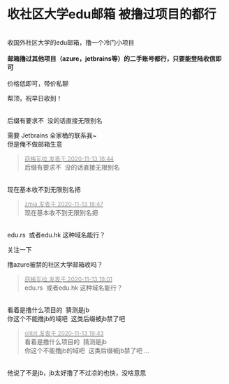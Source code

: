# 收社区大学edu邮箱 被撸过项目的都行


<br />
收国外社区大学的edu邮箱，撸一个冷门小项目<br />
<br />
<strong>邮箱撸过其他项目（azure，jetbrains等）的二手账号都行，只要能登陆收信即可</strong><br />
<br />
价格低即可，带价私聊

帮顶，祝早日收到！<br />
<br />
<img src="static/image/smiley/default/lol.gif" smilieid="12" border="0" alt="" /><img src="static/image/smiley/default/lol.gif" smilieid="12" border="0" alt="" /><img src="static/image/smiley/default/lol.gif" smilieid="12" border="0" alt="" />

后缀有要求不&nbsp;&nbsp;没的话直接无限别名<img src="static/image/smiley/default/lol.gif" smilieid="12" border="0" alt="" /><img id="aimg_q92gw" onclick="zoom(this, this.src, 0, 0, 0)" class="zoom" src="https://cdn.jsdelivr.net/gh/hishis/forum-master/public/images/patch.gif" onmouseover="img_onmouseoverfunc(this)" onload="thumbImg(this)" border="0" alt="" />

需要 Jetbrains 全家桶的联系我~<br />
但是俺不做邮箱生意

<div class="quote"><blockquote><font size="2"><a href="https://www.hostloc.com/forum.php?mod=redirect&amp;goto=findpost&amp;pid=9449833&amp;ptid=766338" target="_blank"><font color="#999999">窃格瓦拉 发表于 2020-11-13 18:44</font></a></font><br />
后缀有要求不&nbsp;&nbsp;没的话直接无限别名</blockquote></div><br />
现在基本收不到无限别名把

<div class="quote"><blockquote><font size="2"><a href="https://www.hostloc.com/forum.php?mod=redirect&amp;goto=findpost&amp;pid=9449849&amp;ptid=766338" target="_blank"><font color="#999999">zmia 发表于 2020-11-13 18:47</font></a></font><br />
现在基本收不到无限别名把</blockquote></div><br />
edu.rs&nbsp;&nbsp;或者edu.hk 这种域名能行？<img id="aimg_J1x1K" onclick="zoom(this, this.src, 0, 0, 0)" class="zoom" src="https://cdn.jsdelivr.net/gh/hishis/forum-master/public/images/patch.gif" onmouseover="img_onmouseoverfunc(this)" onload="thumbImg(this)" border="0" alt="" />

关注一下

撸azure被禁的社区大学邮箱收吗？

<div class="quote"><blockquote><font size="2"><a href="https://www.hostloc.com/forum.php?mod=redirect&amp;goto=findpost&amp;pid=9449902&amp;ptid=766338" target="_blank"><font color="#999999">窃格瓦拉 发表于 2020-11-13 19:01</font></a></font><br />
edu.rs&nbsp;&nbsp;或者edu.hk 这种域名能行？</blockquote></div><br />
看着是撸什么项目的&nbsp;&nbsp;猜测是jb<br />
你这个不能撸jb的域吧&nbsp;&nbsp;这类后缀被jb禁了吧

<div class="quote"><blockquote><font size="2"><a href="https://www.hostloc.com/forum.php?mod=redirect&amp;goto=findpost&amp;pid=9450075&amp;ptid=766338" target="_blank"><font color="#999999">oilbit 发表于 2020-11-13 19:43</font></a></font><br />
看着是撸什么项目的&nbsp;&nbsp;猜测是jb<br />
你这个不能撸jb的域吧&nbsp;&nbsp;这类后缀被jb禁了吧 ...</blockquote></div><br />
他说了不是jb，jb太好撸了不过凉的也快，没啥意思<img id="aimg_Nn6HU" onclick="zoom(this, this.src, 0, 0, 0)" class="zoom" src="https://cdn.jsdelivr.net/gh/hishis/forum-master/public/images/patch.gif" onmouseover="img_onmouseoverfunc(this)" onload="thumbImg(this)" border="0" alt="" />
